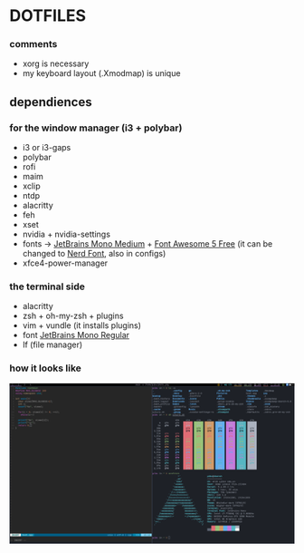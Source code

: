 # DOTFILES
### comments
+ xorg is necessary
+ my keyboard layout (.Xmodmap) is unique
## dependiences
### for the window manager (i3 + polybar)
+ i3 or i3-gaps
+ polybar
+ rofi
+ maim
+ xclip
+ ntdp
+ alacritty
+ feh
+ xset
+ nvidia + nvidia-settings
+ fonts -> [JetBrains Mono Medium](https://www.jetbrains.com/lp/mono/) + [Font Awesome 5 Free](https://fontawesome.com) (it can be changed to [Nerd Font](https://www.nerdfonts.com/), also in configs)
+ xfce4-power-manager
### the terminal side
+ alacritty
+ zsh + oh-my-zsh + plugins
+ vim + vundle (it installs plugins)
+ font [JetBrains Mono Regular](https://www.jetbrains.com/lp/mono/)
+ lf (file manager)
### how it looks like
![photo.png](photo.png)
